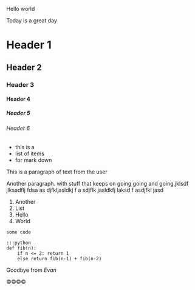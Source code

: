 Hello world

Today is a great day

# Header 1
## Header 2
### Header 3
#### Header 4
##### Header 5
###### Header 6


* this is a
* list of items
* for mark down


This is a paragraph of text from the user

Another paragraph. with stuff
that keeps
on
going going
and going.jklsdf jlksadflj 
fdsa
 as djfkljasldkj f
 a sdjflk jasldkfj laksd
 f asdjfkl jasd
 
1. Another
2. List
3. Hello
4. World

`some code`

    :::python
    def fib(n):
        if n <= 2: return 1
        else return fib(n-1) + fib(n-2)

Goodbye from *Evan*

©©©©
